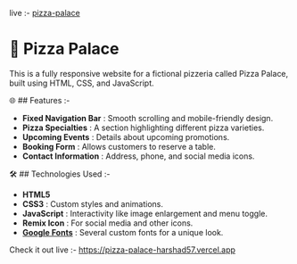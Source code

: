 live :- [pizza-palace](https://pizza-palace-harshad57.vercel.app)
# 🍕 Pizza Palace

This is a fully responsive website for a fictional pizzeria called Pizza Palace, built using HTML, CSS, and JavaScript.

🌐 ## Features :-

- **Fixed Navigation Bar** : Smooth scrolling and mobile-friendly design.
- **Pizza Specialties** : A section highlighting different pizza varieties.
- **Upcoming Events** : Details about upcoming promotions.
- **Booking Form** : Allows customers to reserve a table.
- **Contact Information** : Address, phone, and social media icons.

🛠️ ## Technologies Used :-

- **HTML5**
- **CSS3** : Custom styles and animations.
- **JavaScript** : Interactivity like image enlargement and menu toggle.
- **Remix Icon** : For social media and other icons.
- **[Google Fonts](https://fonts.google.com/)** : Several custom fonts for a unique look.

Check it out live :- https://pizza-palace-harshad57.vercel.app
